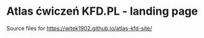 # Atlas ćwiczeń KFD.PL - landing page

Source files for https://witek1902.github.io/atlas-kfd-site/

